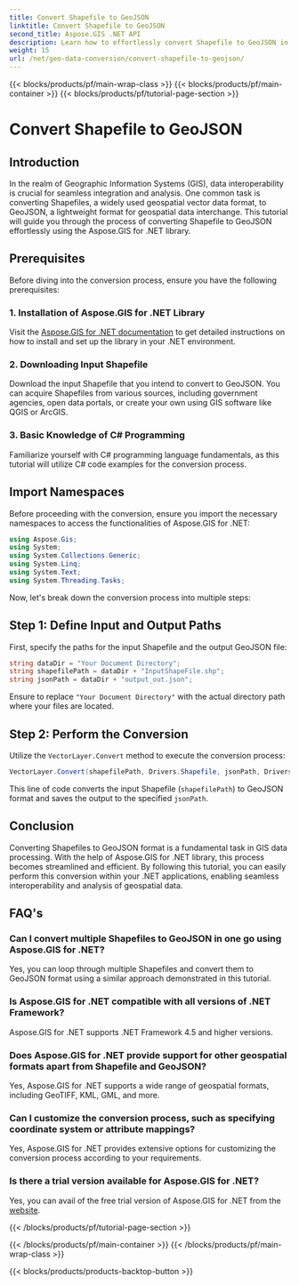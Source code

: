 ```yaml
---
title: Convert Shapefile to GeoJSON
linktitle: Convert Shapefile to GeoJSON
second_title: Aspose.GIS .NET API
description: Learn how to effortlessly convert Shapefile to GeoJSON in .NET using Aspose.GIS. Follow our step-by-step guide for seamless data interoperability.
weight: 15
url: /net/geo-data-conversion/convert-shapefile-to-geojson/
---
```


{{< blocks/products/pf/main-wrap-class >}}
{{< blocks/products/pf/main-container >}}
{{< blocks/products/pf/tutorial-page-section >}}

# Convert Shapefile to GeoJSON

## Introduction
In the realm of Geographic Information Systems (GIS), data interoperability is crucial for seamless integration and analysis. One common task is converting Shapefiles, a widely used geospatial vector data format, to GeoJSON, a lightweight format for geospatial data interchange. This tutorial will guide you through the process of converting Shapefile to GeoJSON effortlessly using the Aspose.GIS for .NET library.
## Prerequisites
Before diving into the conversion process, ensure you have the following prerequisites:
### 1. Installation of Aspose.GIS for .NET Library
Visit the [Aspose.GIS for .NET documentation](https://reference.aspose.com/gis/net/) to get detailed instructions on how to install and set up the library in your .NET environment.
### 2. Downloading Input Shapefile
Download the input Shapefile that you intend to convert to GeoJSON. You can acquire Shapefiles from various sources, including government agencies, open data portals, or create your own using GIS software like QGIS or ArcGIS.
### 3. Basic Knowledge of C# Programming
Familiarize yourself with C# programming language fundamentals, as this tutorial will utilize C# code examples for the conversion process.

## Import Namespaces
Before proceeding with the conversion, ensure you import the necessary namespaces to access the functionalities of Aspose.GIS for .NET:
```csharp
using Aspose.Gis;
using System;
using System.Collections.Generic;
using System.Linq;
using System.Text;
using System.Threading.Tasks;
```

Now, let's break down the conversion process into multiple steps:
## Step 1: Define Input and Output Paths
First, specify the paths for the input Shapefile and the output GeoJSON file:
```csharp
string dataDir = "Your Document Directory";
string shapefilePath = dataDir + "InputShapeFile.shp";
string jsonPath = dataDir + "output_out.json";
```
Ensure to replace `"Your Document Directory"` with the actual directory path where your files are located.
## Step 2: Perform the Conversion
Utilize the `VectorLayer.Convert` method to execute the conversion process:
```csharp
VectorLayer.Convert(shapefilePath, Drivers.Shapefile, jsonPath, Drivers.GeoJson);
```
This line of code converts the input Shapefile (`shapefilePath`) to GeoJSON format and saves the output to the specified `jsonPath`.

## Conclusion
Converting Shapefiles to GeoJSON format is a fundamental task in GIS data processing. With the help of Aspose.GIS for .NET library, this process becomes streamlined and efficient. By following this tutorial, you can easily perform this conversion within your .NET applications, enabling seamless interoperability and analysis of geospatial data.
## FAQ's
### Can I convert multiple Shapefiles to GeoJSON in one go using Aspose.GIS for .NET?
Yes, you can loop through multiple Shapefiles and convert them to GeoJSON format using a similar approach demonstrated in this tutorial.
### Is Aspose.GIS for .NET compatible with all versions of .NET Framework?
Aspose.GIS for .NET supports .NET Framework 4.5 and higher versions.
### Does Aspose.GIS for .NET provide support for other geospatial formats apart from Shapefile and GeoJSON?
Yes, Aspose.GIS for .NET supports a wide range of geospatial formats, including GeoTIFF, KML, GML, and more.
### Can I customize the conversion process, such as specifying coordinate system or attribute mappings?
Yes, Aspose.GIS for .NET provides extensive options for customizing the conversion process according to your requirements.
### Is there a trial version available for Aspose.GIS for .NET?
Yes, you can avail of the free trial version of Aspose.GIS for .NET from the [website](https://releases.aspose.com/).

{{< /blocks/products/pf/tutorial-page-section >}}

{{< /blocks/products/pf/main-container >}}
{{< /blocks/products/pf/main-wrap-class >}}

{{< blocks/products/products-backtop-button >}}
